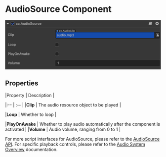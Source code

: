 # AudioSource Component

![audiosource](audio/audiosource.png)

## Properties

|Property          | Description                                                    |

|:--                 | :--                                                                     |
|**Clip**                | The audio resource object to be played                                           |

|**Loop**                | Whether to loop                                                      |

|**PlayOnAwake**         | Whether to play audio automatically after the component is activated    |
|**Volume**              | Audio volume, ranging from 0 to 1                                  |

For more script interfaces for AudioSource, please refer to the [AudioSource API](__APIDOC__/en/classes/component_audio.audiosource.html). For specific playback controls, please refer to the [Audio System Overview](./overview.md) documentation.

